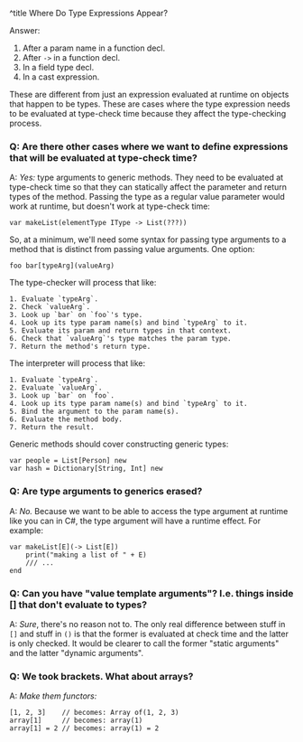 ^title Where Do Type Expressions Appear?

Answer:

1. After a param name in a function decl.
2. After `->` in a function decl.
3. In a field type decl.
4. In a cast expression.

These are different from just an expression evaluated at runtime on objects that happen to be types. These are cases where the type expression needs to be evaluated at type-check time because they affect the type-checking process.

### Q: Are there other cases where we want to define expressions that will be evaluated at type-check time?

A: *Yes:* type arguments to generic methods. They need to be evaluated at type-check time so that they can statically affect the parameter and return types of the method. Passing the type as a regular value parameter would work at runtime, but doesn't work at type-check time:

    var makeList(elementType IType -> List(???))

So, at a minimum, we'll need some syntax for passing type arguments to a method that is distinct from passing value arguments. One option:

    foo bar[typeArg](valueArg)

The type-checker will process that like:

    1. Evaluate `typeArg`.
    2. Check `valueArg`.
    3. Look up `bar` on `foo`'s type.
    4. Look up its type param name(s) and bind `typeArg` to it.
    5. Evaluate its param and return types in that context.
    6. Check that `valueArg`'s type matches the param type.
    7. Return the method's return type.

The interpreter will process that like:

    1. Evaluate `typeArg`.
    2. Evaluate `valueArg`.
    3. Look up `bar` on `foo`.
    4. Look up its type param name(s) and bind `typeArg` to it.
    5. Bind the argument to the param name(s).
    6. Evaluate the method body.
    7. Return the result.

Generic methods should cover constructing generic types:

    var people = List[Person] new
    var hash = Dictionary[String, Int] new

### Q: Are type arguments to generics erased?

A: *No.* Because we want to be able to access the type argument at runtime like
you can in C#, the type argument will have a runtime effect. For example:
   
    var makeList[E](-> List[E])
        print("making a list of " + E)
        /// ...
    end
   
### Q: Can you have "value template arguments"? I.e. things inside [] that don't evaluate to types?

A: *Sure*, there's no reason not to. The only real difference between stuff in
`[]` and stuff in `()` is that the former is evaluated at check time and the
latter is only checked. It would be clearer to call the former "static
arguments" and the latter "dynamic arguments".

### Q: We took brackets. What about arrays?

A: *Make them functors:*

    [1, 2, 3]    // becomes: Array of(1, 2, 3)
    array[1]     // becomes: array(1)
    array[1] = 2 // becomes: array(1) = 2